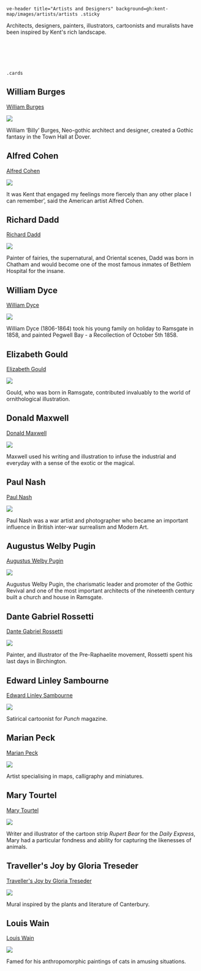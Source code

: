 `ve-header title="Artists and Designers" background=gh:kent-map/images/artists/artists .sticky`

Architects, designers, painters, illustrators, cartoonists and muralists have been inspired by Kent's rich landscape.

# &nbsp; 
`.cards`

## William Burges

[William Burges](/19c/19c-burges-biography)

![](https://raw.githubusercontent.com/kent-map/images/main/thumbnails/artists_William_Burges.jpg)

William ‘Billy’ Burges, Neo-gothic architect and designer, created a Gothic fantasy in the Town Hall at Dover.

## Alfred Cohen

[Alfred Cohen](/20c/20c-cohen-biography)

![](https://raw.githubusercontent.com/kent-map/images/main/thumbnails/artists_Alfred_Cohen.jpg)

It was Kent that engaged my feelings more fiercely than any other place I can remember’, said the American artist Alfred Cohen. 

## Richard Dadd

[Richard Dadd](/19c/19c-dadd-biography)

![](https://raw.githubusercontent.com/kent-map/images/main/thumbnails/artists_Richard_Dadd.jpg)

Painter of fairies, the supernatural, and Oriental scenes, Dadd was born in Chatham and would become one of the most famous inmates of Bethlem Hospital for the insane.

## William Dyce

[William Dyce](/19c/19c-dyce-biography)

![](https://raw.githubusercontent.com/kent-map/images/main/thumbnails/artists_William_Dyce.jpg)

William Dyce (1806-1864) took his young family on holiday to Ramsgate in 1858, and painted Pegwell Bay - a Recollection of October 5th 1858.

## Elizabeth Gould

[Elizabeth Gould](/19c/19c-gould-biography)

![](https://raw.githubusercontent.com/kent-map/images/main/thumbnails/artists_Elizabeth_Gould.jpg)

Gould, who was born in Ramsgate, contributed invaluably to the world of ornithological illustration. 

## Donald Maxwell

[Donald Maxwell](/20c/20c-maxwelld-biography/)

![](https://raw.githubusercontent.com/kent-map/images/main/thumbnails/artists_Donald_Maxwell.jpg)

Maxwell used his writing and illustration to infuse the industrial and everyday with a sense of the exotic or the magical. 

## Paul Nash

[Paul Nash](/20c/20c-nash-biography)

![](https://raw.githubusercontent.com/kent-map/images/main/thumbnails/artists_Paul_Nash.jpg)

Paul Nash was a war artist and photographer who became an important influence in British inter-war surrealism and Modern Art. 

## Augustus Welby Pugin

[Augustus Welby Pugin](/19c/19c-pugin-biography)

![](https://raw.githubusercontent.com/kent-map/images/main/thumbnails/artists_Augustus_Welby_Pugin.jpg)

Augustus Welby Pugin, the charismatic leader and promoter of the Gothic Revival and one of the most important architects of the nineteenth century built a church and house in Ramsgate.

## Dante Gabriel Rossetti

[Dante Gabriel Rossetti](/19c/19c-rossetti-biography)

![](https://raw.githubusercontent.com/kent-map/images/main/thumbnails/artists_Dante_Gabriel_Rossetti.jpg)

Painter, and illustrator of the Pre-Raphaelite movement, Rossetti spent his last days in Birchington.

## Edward Linley Sambourne

[Edward Linley Sambourne](/19c/19c-sambourne-biography)

![](https://raw.githubusercontent.com/kent-map/images/main/thumbnails/artists_Edward_Linley_Sambourne.jpg)

Satirical cartoonist for _Punch_ magazine.

## Marian Peck

[Marian Peck](/20c/20c-peck-biography)

![](https://raw.githubusercontent.com/kent-map/images/main/thumbnails/edith_nesbit1.jpg)

Artist specialising in maps, calligraphy and miniatures.

## Mary Tourtel

[Mary Tourtel](/20c/20c-tourtel-biography)

![](https://raw.githubusercontent.com/kent-map/images/main/thumbnails/artists_Mary_Tourtel.jpg)

Writer and illustrator of the cartoon strip _Rupert Bear_ for the _Daily Express_, Mary had a particular fondness and ability for capturing the likenesses of animals.

## Traveller's Joy by Gloria Treseder

[Traveller's Joy by Gloria Treseder](/21c/21c-travellers-joy/)

![](https://raw.githubusercontent.com/kent-map/images/main/thumbnails/artists_Traveller’s_Joy_by_Gloria_Treseder.jpg)

Mural inspired by the plants and literature of Canterbury.

## Louis Wain

[Louis Wain](/19c/19c-wain-biography)

![](https://raw.githubusercontent.com/kent-map/images/main/thumbnails/artists_Louis_Wain.jpg)

Famed for his anthropomorphic paintings of cats in amusing situations.

